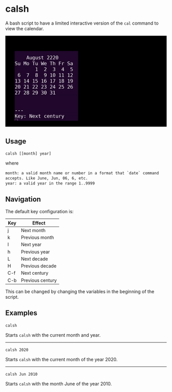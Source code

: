 # calsh

A bash script to have a limited interactive version of the `cal` command to view the calendar.

<p align="center"><img src="https://github.com/ju-sh/calsh/blob/master/screenshots/screenshot.gif?raw=true"/></p>

## Usage

    calsh [[month] year]

where

    month: a valid month name or number in a format that `date` command accepts. Like June, Jun, 06, 6, etc.
    year: a valid year in the range 1..9999

## Navigation

The default key configuration is:

| Key | Effect           |
| --- | ------           |
| j   | Next month       |
| k   | Previous month   |
| l   | Next year        |
| h   | Previous year    |
| L   | Next decade      |
| H   | Previous decade  |
| C-f | Next century     |
| C-b | Previous century |

This can be changed by changing the variables in the beginning of the script.

## Examples

    calsh

Starts `calsh` with the current month and year.

---

    calsh 2020

Starts `calsh` with the current month of the year 2020.

---

    calsh Jun 2010

Starts `calsh` with the month June of the year 2010.
